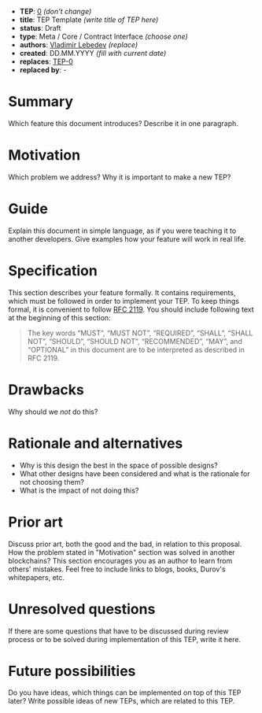 - **TEP**: [0](https://github.com/ton-blockchain/TEPs/pull/0) _(don't change)_
- **title**: TEP Template _(write title of TEP here)_
- **status**: Draft
- **type**: Meta / Core / Contract Interface _(choose one)_
- **authors**: [Vladimir Lebedev](https://github.com/hacker-volodya) _(replace)_
- **created**: DD.MM.YYYY _(fill with current date)_
- **replaces**: [TEP-0](https://github.com/ton-blockchain/TEPs/blob/master/0000-template.md)
- **replaced by**: -

# Summary

Which feature this document introduces? Describe it in one paragraph.

# Motivation

Which problem we address? Why it is important to make a new TEP?

# Guide

Explain this document in simple language, as if you were teaching it to another developers. Give examples how your feature will work in real life.

# Specification

This section describes your feature formally. It contains requirements, which must be followed in order to implement your TEP. To keep things formal, it is convenient to follow [RFC 2119](https://www.ietf.org/rfc/rfc2119.txt). You should include following text at the beginning of this section:

> The key words “MUST”, “MUST NOT”, “REQUIRED”, “SHALL”, “SHALL NOT”, “SHOULD”, “SHOULD NOT”, “RECOMMENDED”, “MAY”, and “OPTIONAL” in this document are to be interpreted as described in RFC 2119.

# Drawbacks

Why should we _not_ do this?

# Rationale and alternatives

- Why is this design the best in the space of possible designs?
- What other designs have been considered and what is the rationale for not choosing them?
- What is the impact of not doing this?

# Prior art

Discuss prior art, both the good and the bad, in relation to this proposal. How the problem stated in "Motivation" section was solved in another blockchains? This section encourages you as an author to learn from others' mistakes. Feel free to include links to blogs, books, Durov's whitepapers, etc.

# Unresolved questions

If there are some questions that have to be discussed during review process or to be solved during implementation of this TEP, write it here.

# Future possibilities

Do you have ideas, which things can be implemented on top of this TEP later? Write possible ideas of new TEPs, which are related to this TEP.
